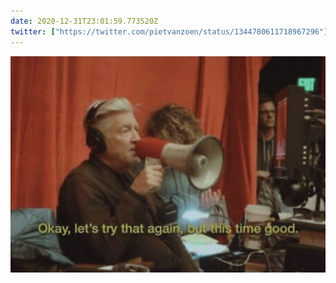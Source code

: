 ```yaml
---
date: 2020-12-31T23:01:59.773520Z
twitter: ["https://twitter.com/pietvanzoen/status/1344780611718967296"]
---
```

![](/media/4157CDB2-A6C5-44EC-87E8-DDC17C20A627.jpeg)
